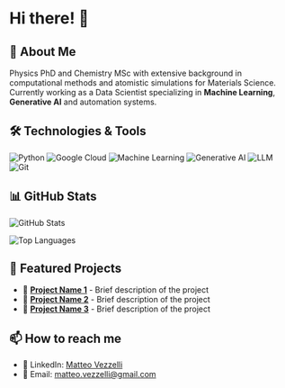 # Hi there! 👋

## 🚀 About Me
Physics PhD and Chemistry MSc with extensive background in computational methods and atomistic simulations for Materials Science. Currently working as a Data Scientist specializing in **Machine Learning**, **Generative AI** and automation systems.

## 🛠️ Technologies & Tools
![Python](https://img.shields.io/badge/-Python-3776AB?style=flat-square&logo=python&logoColor=white)
![Google Cloud](https://img.shields.io/badge/-Google%20Cloud-4285F4?style=flat-square&logo=google-cloud&logoColor=white)
![Machine Learning](https://img.shields.io/badge/-Machine%20Learning-FF6F00?style=flat-square&logo=tensorflow&logoColor=white)
![Generative AI](https://img.shields.io/badge/-Generative%20AI-9C27B0?style=flat-square&logo=artificial-intelligence&logoColor=white)
![LLM](https://img.shields.io/badge/-Large%20Language%20Models-000000?style=flat-square&logo=openai&logoColor=white)
![Git](https://img.shields.io/badge/-Git-F05032?style=flat-square&logo=git&logoColor=white)

## 📊 GitHub Stats
![GitHub Stats](https://github-readme-stats.vercel.app/api?username=mtvz42&show_icons=true&theme=radical)

![Top Languages](https://github-readme-stats.vercel.app/api/top-langs/?username=mtvz42&layout=compact&theme=radical)

## 🎯 Featured Projects
- 🔗 **[Project Name 1](link-to-project)** - Brief description of the project
- 🔗 **[Project Name 2](link-to-project)** - Brief description of the project
- 🔗 **[Project Name 3](link-to-project)** - Brief description of the project

## 📫 How to reach me
- 💼 LinkedIn: [Matteo Vezzelli](https://www.linkedin.com/in/matteovezzelli/)
- 📧 Email: matteo.vezzelli@gmail.com
